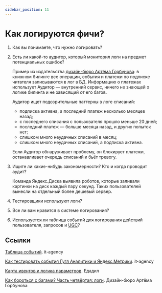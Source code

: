 ```yaml
---
sidebar_position: 11
---
```


# Как логируются фичи?

1. Как вы понимаете, что нужно логировать?

2. Есть ли какой-то аудитор, который мониторил логи на предмет потенциальных ошибок?

    Пример из издательства [дизайн-бюро Артёма Горбунова](https://bureau.ru/): в книжном билинге все операции, события и платежи по подписке читателя записываются в лог в БД. Информацию о платежах использует Аудитор — внутренний сервис, ничего не знающей о логике билинга и не зависящий от его багов.

    Аудитор ищет подозрительные паттерны в логе списаний:
    - подписка активна, а последний платеж несколько месяцев назад;
    - с последнего списания с пользователя прошло меньше 20 дней;
    - последний платеж — больше месяца назад, и других попыток нет;
    - слишком много неудачных списаний в месяц;
    - слишком много неудачных списаний, а подписка активна.

    Если Аудитор обнаруживает проблему, он блокирует платежи, останавливает очередь списаний и бьёт тревогу.

3. Ищите ли какие-нибудь закономерности? Кто и когда проводит аудит?
    
    Команда Яндекс.Диска выявила роботов, которые заливали картинки на диск каждый пару секунд. Таких пользователей вынесли на отдельный более дешевый сервер.

4. Тестировщики используют логи?

5. Все ли вам нравится в системе логирования?

6. Используется ли таблица событий для логирования действий пользователя, запросов и [UGC](https://skillbox.ru/media/marketing/chto_takoe_ugc_i_zachem_on_nuzhen/)?


## Ссылки

[Таблица событий](https://docs.google.com/spreadsheets/d/1gMY-rxefC8zXqLH0ywcN6Eg93EDJS6Vu-gDoKVLw4rc/edit#gid=256167239). it-agency

[Как тестировать события Гугл Аналитики и Яндекс.Метрики](https://www.it-agency.ru/academy/how-to-test-events/). it-agency

[Карта ивентов и логика параметров](./attachments/logsEdadeal.png). Едадил

[Как бороться с багами? Часть четвёртая: логи](https://bureau.ru/soviet/20180412/). Дизайн-бюро Артёма Горбунова